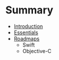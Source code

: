 # Summary

* [Introduction](README.md)
* [Essentials](essentials.md)
* [Roadmaps](roadmaps/README.md)
   * Swift
   * Objective-C

